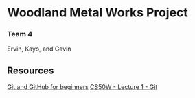 # Woodland Metal Works Project

### Team 4
Ervin, Kayo, and Gavin


## Resources
[Git and GitHub for beginners](https://youtu.be/tRZGeaHPoaw)
[CS50W - Lecture 1 - Git](https://youtu.be/NcoBAfJ6l2Q)